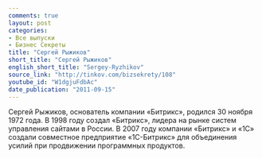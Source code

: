 ```yaml
---
comments: true
layout: post
categories:
- Все выпуски
- Бизнес Секреты
title: "Сергей Рыжиков"
short_title: "Сергей Рыжиков"
english_short_title: "Sergey-Ryzhikov"
source_link: "http://tinkov.com/bizsekrety/108"
youtube_id: "W1dgjuFdbAc"
date_publication: "2011-09-15"
---
```

Сергей Рыжиков, основатель компании «Битрикс», родился 30 ноября 1972 года. В 1998 году создал «Битрикс», лидера на рынке систем управления сайтами в России. В 2007 году компании «Битрикс» и «1С» создали совместное предприятие «1С-Битрикс» для объединения усилий при продвижении программных продуктов.
